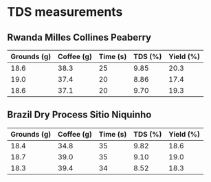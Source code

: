 # TDS measurements

## Rwanda Milles Collines Peaberry

| Grounds (g) | Coffee (g) | Time (s) | TDS (%) | Yield (%) |
| ------------|------------|----------|---------|-----------|
| 18.6        | 38.3       | 25       | 9.85    | 20.3      |
| 19.0        | 37.4       | 20       | 8.86    | 17.4      |
| 18.6        | 37.1       | 20       | 9.70    | 19.3      |

## Brazil Dry Process Sitio Niquinho

| Grounds (g) | Coffee (g) | Time (s) | TDS (%) | Yield (%) |
| ------------|------------|----------|---------|-----------|
| 18.4        | 34.8       | 35       | 9.82    | 18.6      |
| 18.7        | 39.0       | 35       | 9.10    | 19.0      |
| 18.3        | 39.4       | 34       | 8.52    | 18.3      |
